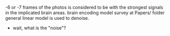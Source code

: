 -6 or -7 frames of the photos is considered to be with the strongest signals in the implicated brain areas.
brain encoding model survey at Papers/ folder
general linear model is used to denoise.
- wait, what is the "noise"?
